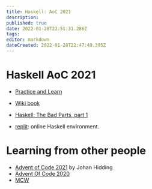 ```yaml
---
title: Haskell: AoC 2021
description: 
published: true
date: 2022-01-28T22:51:31.286Z
tags: 
editor: markdown
dateCreated: 2022-01-28T22:47:49.395Z
---
```


# Haskell AoC 2021

* [Practice and Learn](https://crypto.stanford.edu/~blynn/haskell/codejam.html)
* [Wiki book](https://en.m.wikibooks.org/wiki/Haskell)
* [Haskell: The Bad Parts, part 1](https://www.snoyman.com/blog/2020/10/haskell-bad-parts-1/)

* [replit](https://replit.com/@ReneMoll87/): online Haskell environment.



# Learning from other people

* [Advent of Code 2021](https://jhidding.github.io/aoc2021/#advent-of-code-2021) by Johan Hidding
* [Advent Of Code 2020](https://notes.abhinavsarkar.net/2020/aoc-wk1)
* [MCW](https://www.michaelcw.com/blog.html)
